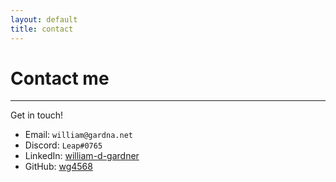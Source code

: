 ```yaml
---
layout: default
title: contact
---
```


# Contact me
___

Get in touch!

- Email: `william@gardna.net`
- Discord: `Leap#0765`
- LinkedIn: [william-d-gardner](https://www.linkedin.com/in/william-d-gardner/)
- GitHub: [wg4568](https://github.com/wg4568)